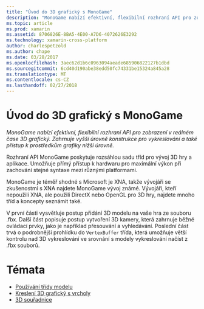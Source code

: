 ```yaml
---
title: "Úvod do 3D grafický s MonoGame"
description: "MonoGame nabízí efektivní, flexibilní rozhraní API pro zobrazení v reálném čase 3D grafický. Zahrnuje vyšší úrovně konstrukce pro vykreslování a také přístup k prostředkům grafiky nižší úrovně."
ms.topic: article
ms.prod: xamarin
ms.assetid: 8706826E-8BA5-4E00-A7D6-4072626E3292
ms.technology: xamarin-cross-platform
author: charlespetzold
ms.author: chape
ms.date: 03/28/2017
ms.openlocfilehash: 3aec62d1b6c0963094aeade685906822127b1dbd
ms.sourcegitcommit: 6cd40d190abe38edd50fc74331be15324a845a28
ms.translationtype: MT
ms.contentlocale: cs-CZ
ms.lasthandoff: 02/27/2018
---
```

# <a name="introduction-to-3d-graphics-with-monogame"></a>Úvod do 3D grafický s MonoGame

_MonoGame nabízí efektivní, flexibilní rozhraní API pro zobrazení v reálném čase 3D grafický. Zahrnuje vyšší úrovně konstrukce pro vykreslování a také přístup k prostředkům grafiky nižší úrovně._

Rozhraní API MonoGame poskytuje rozsáhlou sadu tříd pro vývoj 3D hry a aplikace. Umožňuje přímý přístup k hardwaru pro maximální výkon při zachování stejné syntaxe mezi různými platformami.

MonoGame je téměř shodné s Microsoft je XNA, takže vývojáři se zkušenostmi s XNA najdete MonoGame vývoj známé. Vývojáři, kteří nepoužili XNA, ale použili DirectX nebo OpenGL pro 3D hry, najdete mnoho tříd a koncepty seznámit také.

V první části vysvětluje postup přidání 3D modelu na vaše hra ze souboru .fbx. Další část popisuje postup vytvoření 3D kamery, která zahrnuje běžné ovládací prvky, jako je například přesouvání a vyhledávání. Poslední část trvá o podrobnější prohlídku do `VertexBuffer` třída, která umožňuje větší kontrolu nad 3D vykreslování ve srovnání s modely vykreslování načíst z .fbx souborů.


# <a name="subsections"></a>Témata

- [Používání třídy modelu](~/graphics-games/monogame/3d/part1.md)
- [Kreslení 3D grafický s vrcholy](~/graphics-games/monogame/3d/part2.md)
- [3D souřadnice](~/graphics-games/monogame/3d/part3.md)